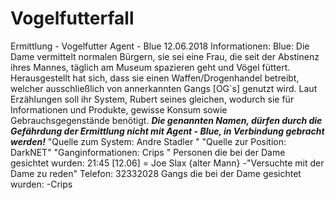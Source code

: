 # Vogelfutterfall
Ermittlung - Vogelfutter                          Agent - Blue                                                       12.06.2018   Informationen: Blue: Die Dame vermittelt normalen Bürgern, sie sei eine Frau, die seit der Abstinenz ihres Mannes, täglich am Museum spazieren geht und Vögel füttert. Herausgestellt hat sich, dass sie einen Waffen/Drogenhandel betreibt, welcher ausschließlich von annerkannten Gangs [OG`s] genutzt wird. Laut Erzählungen soll ihr System, Rubert seines gleichen, wodurch sie für Informationen und Produkte, gewisse Konsum sowie Gebrauchsgegenstände benötigt. ***Die genannten Namen, dürfen durch die Gefährdung der Ermittlung nicht mit Agent - Blue, in Verbindung gebracht werden!*** "Quelle zum System: Andre Stadler " "Quelle zur Position: DarkNET" "Ganginformationen: Crips "  Personen die bei der Dame gesichtet wurden: 21:45 [12.06] = Joe Slax {alter Mann} -"Versuchte mit der Dame zu reden"  Telefon: 32332028   Gangs die bei der Dame gesichtet wurden: -Crips
